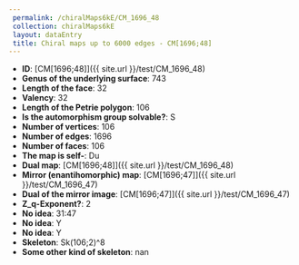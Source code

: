 ```yaml
--- 
 permalink: /chiralMaps6kE/CM_1696_48 
 collection: chiralMaps6kE
 layout: dataEntry
 title: Chiral maps up to 6000 edges - CM[1696;48]
---
```


- **ID**: [CM[1696;48]]({{ site.url }}/test/CM_1696_48)
- **Genus of the underlying surface**: 743
- **Length of the face**: 32
- **Valency**: 32
- **Length of the Petrie polygon**: 106
- **Is the automorphism group solvable?**: S
- **Number of vertices**: 106
- **Number of edges**: 1696
- **Number of faces**: 106
- **The map is self-**: Du
- **Dual map**: [CM[1696;48]]({{ site.url }}/test/CM_1696_48)
- **Mirror (enantihomorphic) map**: [CM[1696;47]]({{ site.url }}/test/CM_1696_47)
- **Dual of the mirror image**: [CM[1696;47]]({{ site.url }}/test/CM_1696_47)
- **Z_q-Exponent?**: 2
- **No idea**:  31:47
- **No idea**: Y
- **No idea**: Y
- **Skeleton**: Sk(106;2)^8
- **Some other kind of skeleton**: nan
